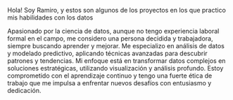 Hola! Soy Ramiro, y estos son algunos de los proyectos en los que practico mis habilidades con los datos

Apasionado por la ciencia de datos, aunque no tengo experiencia laboral formal en el campo, me considero una persona decidida y trabajadora, siempre buscando aprender y mejorar. 
Me especializo en análisis de datos y modelado predictivo, aplicando técnicas avanzadas para descubrir patrones y tendencias. 
Mi enfoque está en transformar datos complejos en soluciones estratégicas, utilizando visualización y análisis profundo. 
Estoy comprometido con el aprendizaje continuo y tengo una fuerte ética de trabajo que me impulsa a enfrentar nuevos desafíos con entusiasmo y dedicación.
